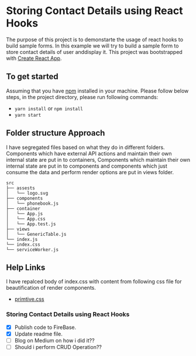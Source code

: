 # Storing Contact Details using React Hooks

The purpose of this project is to demonstarte the usage of react hooks to build sample forms. In this example we will try to build a sample form to store contact details of user anddisplay it. This project was bootstrapped with [Create React App](https://github.com/facebook/create-react-app).

## To get started

Assuming that you have [npm](https://www.npmjs.com/get-npm) installed in your machine. Please follow below steps, in the project directory, please run following commands:

*  `yarn install` or `npm install`
*  `yarn start`

## Folder structure Approach
I have segregated files based on what they do in different folders. Components which have external API actions and maintain their own internal state are put in to containers, Components which maintain their own internal state are put in to components and components which just consume the data and perform render options are put in views folder.  

```
src
├── assests
│   └── logo.svg
├── components
│   └── phonebook.js
├── container
│   └── App.js
│   └── App.css
│   └── App.test.js
├── views
│   └── GenericTable.js
└── index.js
└── index.css
└── serviceWorker.js
```

## Help Links
I have repalced body of index.css with content from following css file for beautification of render components.
* [primtive.css](https://taniarascia.github.io/primitive/css/main.css) 


### Storing Contact Details using React Hooks

- [x] Publish code to FireBase.
- [x] Update readme file.
- [ ] Blog on Medium on how i did it??
- [ ] Should i perform CRUD Operation?? 